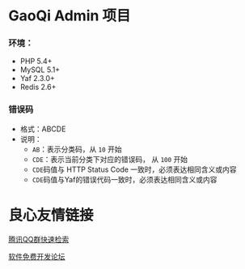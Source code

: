 # GaoQi Admin 项目

### 环境：
   - PHP 5.4+
   - MySQL 5.1+
   - Yaf 2.3.0+
   - Redis 2.6+

### 错误码
   - 格式：ABCDE
   - 说明：
      - `AB`：表示分类码，从 `10` 开始
      - `CDE`：表示当前分类下对应的错误码， 从 `100` 开始
      - `CDE`码值与 HTTP Status Code 一致时，必须表达相同含义或内容
      - `CDE`码值与Yaf的错误代码一致时，必须表达相同含义或内容


 # 良心友情链接

[腾讯QQ群快速检索](http://u.720life.cn/s/8cf73f7c)

[软件免费开发论坛](http://u.720life.cn/s/bbb01dc0)